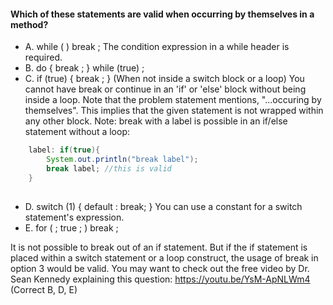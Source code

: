 #### Which of these statements are valid when occurring by themselves in a method?

* A. while ( ) break ;
 The condition expression in a while header is required.
* B. do { break ; } while (true) ;
* C. if (true) { break ; } (When not inside a switch block or a loop)
You cannot have break or continue in an 'if' or 'else' block without being inside a loop.
Note that the problem statement mentions, "...occuring by themselves".
This implies that the given statement is not wrapped within any other block.
Note: break with a label is possible in an if/else statement without a loop:
``` java
    label: if(true){
        System.out.println("break label");
        break label; //this is valid
    }
    
``` 

* D. switch (1) { default : break; }
You can use a constant for a switch statement's expression.
* E. for ( ; true ; ) break ;

It is not possible to break out of an if statement. But if the if statement is placed within a switch statement or a loop construct,
the usage of break in option 3 would be valid.
You may want to check out the free video by Dr. Sean Kennedy explaining this question: https://youtu.be/YsM-ApNLWm4
(Correct B, D, E)
